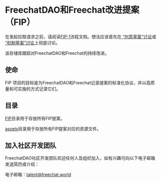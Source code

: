 # FreechatDAO和Freechat改进提案（FIP）
在发起拉取请求之前，请阅读[FIP-1](https://github.com/FreeChatDevelopment/FIPs/blob/main/FIP/fip-1.md)流程文档。想法应该首先在[ “创意草案”讨论](https://github.com/FreeChatDevelopment/FIPs/discussions/categories/%E5%88%9B%E6%84%8F%E8%8D%89%E6%A1%88)或[ “机制草案”讨论](https://github.com/FreeChatDevelopment/FIPs/discussions/categories/%E6%9C%BA%E5%88%B6%E8%8D%89%E6%A1%88)上彻底讨论。

该存储库跟踪对FreechatDAO和Freechat的持续改进。

## 使命
FIP 项目的目标是为FreechatDAO和Freechat记录提案的标准化协议，并以高质量和可实施的方式记录它们。

## 目录
[FIP](https://github.com/FreeChatDevelopment/FIPs/tree/main/FIP)目录用于存放所有FIP提案。

[assets](https://github.com/FreeChatDevelopment/FIPs/tree/main/assets)目录用于存放所有FIP提案对应的资源文件。

## 加入社区开发团队
FreechatDAO社区开发团队欢迎任何人及组织加入，如有兴趣可向以下电子邮箱发送简历或介绍：

电子邮箱：talent@freechat.world
